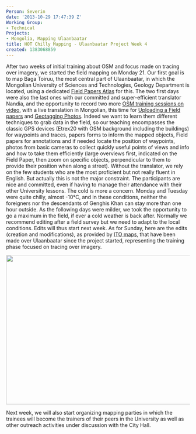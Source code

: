 ```yaml
---
Person: Severin
date: '2013-10-29 17:47:39 Z'
Working Group:
- Technical
Projects:
- Mongolia, Mapping Ulaanbaatar
title: HOT Chilly Mapping - Ulaanbaatar Project Week 4
created: 1383068859
---
```

<p>After two weeks of initial training about OSM and focus made on tracing over imagery, we started the field mapping on Monday 21. Our first goal is to map Baga Toiruu, the most central part of Ulaanbaatar, in which the Mongolian University of Sciences and Technologies, Geology Department is located, using a dedicated <a href="http://fieldpapers.org/atlas.php?id=vdx63z35#15/47.9221/106.9168">Field Papers Atlas</a> for this. The two first days were also the last ones with our committed and super-efficient translator Nandia, and the opportunity to record two more <a href="http://www.youtube.com/user/hotosm?feature=watch">OSM training sessions on video</a>, with a live translation in Mongolian, this time for <a href="http://www.youtube.com/watch?v=bczhy8g8Tv4">Uploading a Field papers</a> and <a href="http://www.youtube.com/watch?v=GI5CKNZwCa4">Geotagging Photos</a>. Indeed we want to learn them different techniques to grab data in the field, so our teaching encompasses the classic GPS devices (Etrex20 with OSM background including the buildings) for waypoints and traces, papers forms to inform the mapped objects, Field papers for annotations and if needed locate the position of waypoints, photos from basic cameras to collect quickly useful points of views and info and how to take them efficiently (large overviews first, indicated on the Field Paper, then zoom on specific objects, perpendicular to them to provide their position when along a street). Without the translator, we rely on the few students who are the most proficient but not really fluent in English. But actually this is not the major constraint. The participants are nice and committed, even if having to manage their attendance with their other University lessons. The cold is more a concern. Monday and Tuesday were quite chilly, almost -10°C, and in these conditions, neither the foreigners nor the descendants of Genghis Khan can stay more than one hour outside. As the following days were milder, we took the opportunity to go a maximum in the field, if ever a cold weather is back after. Normally we recommend editing after a field survey but we need to adapt to the local conditions. Edits will thus start next week. As for Sunday, here are the edits (creation and modifications), as provided by <a href="http://www.itoworld.com/map/group/22">ITO maps</a>, that have been made over Ulaanbaatar since the project started, representing the training phase focused on tracing over imagery.</p><p><img src="/sites/default/files/Mongolia_ITOworld_90days_20131027_0.png" alt="" height="408" width="780"></p><p>Next week, we will also start organizing mapping parties in which the trainees will become the trainers of their peers in the University as well as other outreach activities under discussion with the City Hall.</p>
